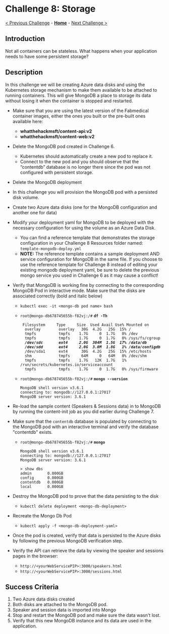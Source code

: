 # Challenge 8: Storage

[< Previous Challenge](./07-updaterollback.md) - **[Home](../readme.md)** - [Next Challenge >](./09-helm.md)

## Introduction

Not all containers can be stateless. What happens when your application needs to have some persistent storage? 

## Description

In this challenge we will be creating Azure data disks and using the Kubernetes storage mechanism to make them available to be attached to running containers. This will give MongoDB a place to storage its data without losing it when the container is stopped and restarted.

- Make sure that you are using the latest version of the Fabmedical container images, either the ones you built or the pre-built ones available here:
	- **whatthehackmsft/content-api:v2**
	- **whatthehackmsft/content-web:v2**
- Delete the MongoDB pod created in Challenge 6. 
	- Kubernetes should automatically create a new pod to replace it. 
	- Connect to the new pod and you should observe that the “contentdb” database is no longer there since the pod was not configured with persistent storage.
- Delete the MongoDB deployment
- In this challenge you will provision the MongoDB pod with a persisted disk volume.
- Create two Azure data disks (one for the MongoDB configuration and another one for data)
- Modify your deployment yaml for MongoDB to be deployed with the necessary configuration for using the volume as an Azure Data Disk.
	- You can find a reference template that demonstrates the storage configuration in your Challenge 8 Resources folder named: `template-mongodb-deploy.yml`
	- **NOTE:** The reference template contains a sample deployment AND service configuration for MongoDB in the same file. If you choose to use the reference template for Challenge 8 instead of editing your existing mongodb deployment yaml, be sure to delete the previous mongo service you used in Challenge 6 as it may cause a conflict!
- Verify that MongoDB is working fine by connecting to the corresponding MongoDB Pod in interactive mode. Make sure that the disks are associated correctly (bold and italic below)

	- `kubectl exec -it <mongo-db pod name> bash`
	- `root@mongo-db678745655b-f82vj:/#` **`df -Th`**
		<pre><code>	Filesystem     Type     Size  Used Avail Use% Mounted on
		overlay        overlay   30G  4.2G   25G  15% /
		tmpfs          tmpfs    1.7G     0  1.7G   0% /dev
		tmpfs          tmpfs    1.7G     0  1.7G   0% /sys/fs/cgroup
		<b><i>/dev/sdc       ext4     2.0G  304M  1.5G  17% /data/db
		/dev/sdd       ext4     2.0G  3.0M  1.8G   1% /data/configdb</i></b>
		/dev/sda1      ext4      30G  4.2G   25G  15% /etc/hosts
		shm            tmpfs     64M     0   64M   0% /dev/shm
		tmpfs          tmpfs    1.7G   12K  1.7G   1% /run/secrets/kubernetes.io/serviceaccount
		tmpfs          tmpfs    1.7G     0  1.7G   0% /sys/firmware</code></pre>

	- `root@mongo-db678745655b-f82vj:/#` **`mongo --version`**
		```
		MongoDB shell version v3.6.1
		connecting to: mongodb://127.0.0.1:27017
		MongoDB server version: 3.6.1
		```

- Re-load the sample content (Speakers & Sessions data) in to MongoDB by running the content-init job as you did earlier during Challenge 7.
- Make sure that the `contentdb` database is populated by connecting to the MongoDB pod with an interactive terminal and verify the database "contentdb" exists.
	- `root@mongo-db678745655b-f82vj:/#` **`mongo`**
		```
		MongoDB shell version v3.6.1
		connecting to: mongodb://127.0.0.1:27017
		MongoDB server version: 3.6.1
		 
		> show dbs
		admin       0.000GB
		config      0.000GB
		contentdb   0.000GB
		local       0.000GB
		```

- Destroy the MongoDB pod to prove that the data persisting to the disk 
	- `kubectl delete deployment <mongo-db-deployment>`
- Recreate the Mongo Db Pod
	- `kubectl apply -f <mongo-db-deployment-yaml>`
- Once the pod is created, verify that data is persisted to the Azure disks by following the previous MongoDB verification step.
- Verify the API can retrieve the data by viewing the speaker and sessions pages in the browser: 
	- `http://<yourWebServicePIP>:3000/speakers.html`
	- `http://<yourWebServicePIP>:3000/sessions.html`

## Success Criteria

1. Two Azure data disks created
1. Both disks are attached to the MongoDB pod.
1. Speaker and session data is imported into Mongo
1. Stop and restart the MongoDB pod and make sure the data wasn't lost.
1. Verify that this new MongoDB instance and its data are used in the application.